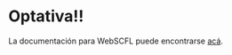 # Optativa!!

La documentación para WebSCFL puede encontrarse [acá](https://github.com/Lartu/WebSCFL).
